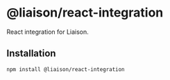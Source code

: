 # @liaison/react-integration

React integration for Liaison.

## Installation

```
npm install @liaison/react-integration
```

